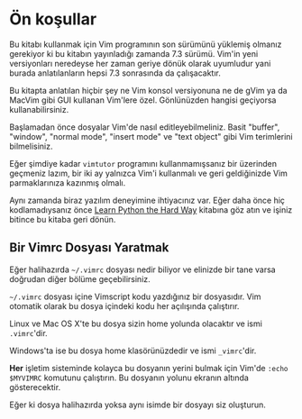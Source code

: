 Ön koşullar
=============

Bu kitabı kullanmak için Vim programının son sürümünü yüklemiş olmanız
gerekiyor ki bu kitabın yayınladığı zamanda 7.3 sürümü. Vim'in yeni
versiyonları neredeyse her zaman geriye dönük olarak uyumludur yani burada
anlatılanların hepsi 7.3 sonrasında da çalışacaktır.

Bu kitapta anlatılan hiçbir şey ne Vim konsol versiyonuna ne de gVim ya da
MacVim gibi GUI kullanan Vim'lere özel. Gönlünüzden hangisi geçiyorsa
kullanabilirsiniz.

Başlamadan önce dosyalar Vim'de nasıl editleyebilmeliniz. Basit "buffer", "window", "normal mode", "insert mode" ve "text object" gibi Vim terimlerini bilmelisiniz.

Eğer şimdiye kadar `vimtutor` programını kullanmamışsanız bir üzerinden geçmeniz lazım, bir iki ay yalnızca Vim'i kullanmalı ve geri geldiğinizde Vim parmaklarınıza kazınmış olmalı.

Aynı zamanda biraz yazılım deneyimine ihtiyacınız var. Eğer daha önce hiç
kodlamadıysanız önce [Learn Python the Hard
Way](http://learnpythonthehardway.org/) kitabına göz atın ve işiniz bitince bu
kitaba geri dönün.

Bir Vimrc Dosyası Yaratmak
---------------------

Eğer halihazırda `~/.vimrc` dosyası nedir biliyor ve elinizde bir tane varsa doğrudan diğer bölüme geçebilirsiniz.

`~/.vimrc` dosyası içine Vimscript kodu yazdığınız bir dosyasıdır. Vim otomatik
olarak bu dosya içindeki kodu her açılışında çalıştırır.

Linux ve Mac OS X'te bu dosya sizin home yolunda olacaktır ve ismi
`.vimrc`'dir.

Windows'ta ise bu dosya home klasörünüzdedir ve ismi `_vimrc`'dir. 

**Her** işletim sisteminde kolayca bu dosyanın yerini bulmak için Vim'de `:echo
$MYVIMRC` komutunu çalıştırın. Bu dosyanın yolunu ekranın altında
gösterecektir.

Eğer ki dosya halihazırda yoksa aynı isimde bir dosyayı siz oluşturun.

